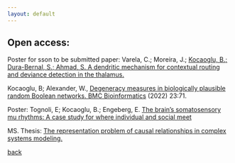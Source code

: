 ```yaml
---
layout: default
---
```


## Open access:

Poster for sson to be submitted paper: Varela, C.; Moreira, J.; <ins>Kocaoglu, B.<ins>; Dura-Bernal, S.; Ahmad, S. [A dendritic mechanism for contextual routing and deviance detection in the thalamus.]()

Kocaoglu, B; Alexander, W., [Degeneracy measures in biologically plausible random
Boolean networks. BMC Bioinformatics](https://bmcbioinformatics.biomedcentral.com/articles/10.1186/s12859-022-04601-5) (2022) 23:71.

Poster: Tognoli, E; Kocaoglu, B.; Engeberg, E. [The brain’s somatosensory mu rhythms: A case study for where individual and social meet](https://twitter.com/RealBrainTC/status/1106295377437822977)

MS. Thesis: [The representation problem of causal relationships in complex systems modeling.](https://open.metu.edu.tr/handle/11511/27364)

[back](../index.md)
